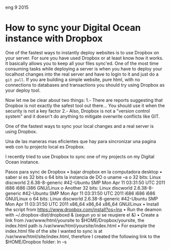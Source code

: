 <permalink>eng</permalink>
<month>9</month>
<year>2015</year>

# How to sync your Digital Ocean instance with Dropbox

One of the fastest ways to instantly deploy websites is to use Dropbox on your server. For sure you have used Dropbox or at least know how it works. It basically allows you to keep all your files sync'ed. One of the most time consuming tasks while deploying a server is when you have to deploy your localhost changes into the real server and have to login to it and just do a `git pull`. If you are building a simple website,  pure html, with no connections to databases and transactions you should try using Dropbox as your deploy tool.

Now let me be clear about two things: 
1.- There are reports suggesting that Dropbox is not exactly the safest tool out there... You should use it when the security is not a key factor 
2.- Also, Dropbox is not a "version control system" and it doesn't do anything to mitigate overwrite conflicts like GIT.


One of the fastest ways to sync your local changes and a real server is using Dropbox. 

Una de las maneras mas eficientes que hay para sincronizar una pagina web con tu projecto local es Dropbox. 

I recently tried to use Dropbox to sync one of my projects on my Digital Ocean instance. 


Pasos para sync de Dropbox
•	bajar dropbox en la computadora desktop
•	saber si es 32 bits o 64 bits la instancia de DO
o	uname –a
o	32  bits: Linux discworld 2.6.38-8-generic #42-Ubuntu SMP Mon Apr 11 03:31:50 UTC 2011 i686 i686 i386 GNU/Linux
o	Another 32 bits: Linux discworld 2.6.38-8-generic #42-Ubuntu SMP Mon Apr 11 03:31:50 UTC 2011 i686 i686 i686 GNU/Linux
o	64 bits:  Linux discworld 2.6.38-8-generic #42-Ubuntu SMP Mon Apr 11 03:31:50 UTC 2011 x86_64 x86_64 x86_64 GNU/Linux
•	Install the script from https://www.dropbox.com/install?os=lnx
•	Run the deamon with ~/.dropbox-dist/dropboxd & (segun yo si se reuqiere el &) 
•	Create a link from /var/www/html/yoursite to $HOME/Dropbox/yoursite, the index.html path is /var/www/html/yoursite/index.html
•	For example the index.html file of the site I wanted to sync is at /var/www/html/site/index.html, therefore I created the following link to the $HOME/Dropbox folder:
ln –s 



